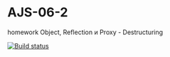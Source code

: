 # AJS-06-2
homework Object, Reflection и Proxy - Destructuring

[![Build status](https://ci.appveyor.com/api/projects/status/9ckb83ogwpq15vkx/branch/master?svg=true)](https://ci.appveyor.com/project/kksyai/ajs-06-2/branch/master)
